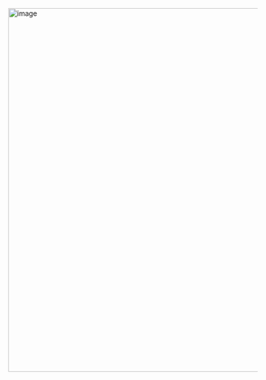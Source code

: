 <img width="1595" height="735" alt="image" src="https://github.com/user-attachments/assets/51e7b02c-b942-46c7-8595-c1cbff6e6cfc" />
